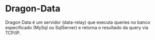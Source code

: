 # Dragon-Data 
Dragon Data é um servidor (data-relay) que executa queries no banco especificado (MySql ou SqlServer) e retorna o resultado da query via TCP/IP. 

